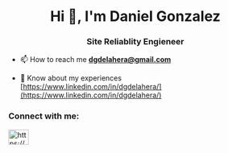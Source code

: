 <h1 align="center">Hi 👋, I'm Daniel Gonzalez</h1>
<h3 align="center">Site Reliablity Engieneer</h3>

- 📫 How to reach me **dgdelahera@gmail.com**

- 📄 Know about my experiences [https://www.linkedin.com/in/dgdelahera/](https://www.linkedin.com/in/dgdelahera/)

<h3 align="left">Connect with me:</h3>
<p align="left">
<a href="https://linkedin.com/in/https://www.linkedin.com/in/dgdelahera/" target="blank"><img align="center" src="https://cdn.jsdelivr.net/npm/simple-icons@3.0.1/icons/linkedin.svg" alt="https://www.linkedin.com/in/dgdelahera/" height="30" width="40" /></a>
</p>
